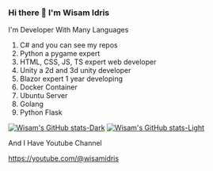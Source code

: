 ### Hi there 👋 I'm Wisam Idris

I'm Developer With Many Languages

1. C# and you can see my repos
2. Python a pygame expert
3. HTML, CSS, JS, TS expert web developer
4. Unity a 2d and 3d unity developer
5. Blazor expert 1 year developing
6. Docker Container
7. Ubuntu Server
8. Golang
10. Python Flask

[![Wisam's GitHub stats-Dark](https://github-readme-stats.vercel.app/api?username=wisamidris7&show_icons=true&theme=dark#gh-dark-mode-only)](https://github.com/wisamidris7/github-readme-stats#gh-dark-mode-only)
[![Wisam's GitHub stats-Light](https://github-readme-stats.vercel.app/api?username=wisamidris7&show_icons=true&theme=default#gh-light-mode-only)](https://github.com/wisamidris7/github-readme-stats#gh-light-mode-only)

And I Have Youtube Channel

https://youtube.com/@wisamidris
